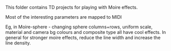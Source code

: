 This folder contains TD projects for playing with Moire effects. 

Most of the interesting parameters are mapped to MIDI

Eg, in Moire-sphere - changing sphere columns+rows,  uniform scale, material and camera bg colours and composite type all have cool effects. In general for stronger moire effects, reduce the line width and increase the line density.
